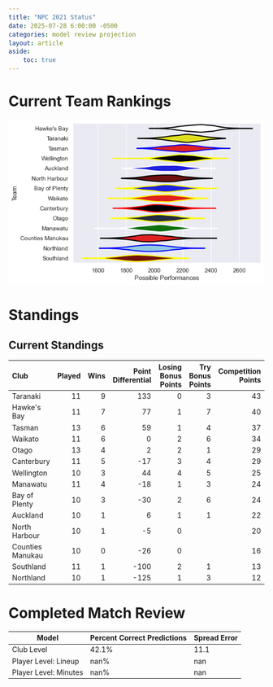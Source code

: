 ```yaml
---  
title: "NPC 2021 Status"  
date: 2025-07-28 6:00:00 -0500  
categories: model review projection  
layout: article  
aside:  
    toc: true  
---
```

# Current Team Rankings


![Club Rankings](plots/rankings_NPC_2021.png)
# Standings

## Current Standings


| Club             |   Played |   Wins |   Point Differential |   Losing Bonus Points |   Try Bonus Points |   Competition Points |
|:-----------------|---------:|-------:|---------------------:|----------------------:|-------------------:|---------------------:|
| Taranaki         |       11 |      9 |                  133 |                     0 |                  3 |                   43 |
| Hawke's Bay      |       11 |      7 |                   77 |                     1 |                  7 |                   40 |
| Tasman           |       13 |      6 |                   59 |                     1 |                  4 |                   37 |
| Waikato          |       11 |      6 |                    0 |                     2 |                  6 |                   34 |
| Otago            |       13 |      4 |                    2 |                     2 |                  1 |                   29 |
| Canterbury       |       11 |      5 |                  -17 |                     3 |                  4 |                   29 |
| Wellington       |       10 |      3 |                   44 |                     4 |                  5 |                   25 |
| Manawatu         |       11 |      4 |                  -18 |                     1 |                  3 |                   24 |
| Bay of Plenty    |       10 |      3 |                  -30 |                     2 |                  6 |                   24 |
| Auckland         |       10 |      1 |                    6 |                     1 |                  1 |                   22 |
| North Harbour    |       10 |      1 |                   -5 |                     0 |                    |                   20 |
| Counties Manukau |       10 |      0 |                  -26 |                     0 |                    |                   16 |
| Southland        |       11 |      1 |                 -100 |                     2 |                  1 |                   13 |
| Northland        |       10 |      1 |                 -125 |                     1 |                  3 |                   12 |



# Completed Match Review


| Model | Percent Correct Predictions | Spread Error |
| ------ | ------ | ------ |
| Club Level | 42.1% | 11.1 |
| Player Level: Lineup | nan% | nan |
| Player Level: Minutes | nan% | nan |

